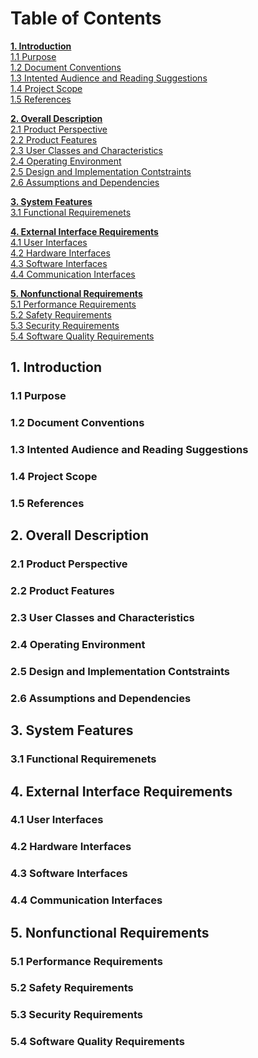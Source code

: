 # Table of Contents

**[1. Introduction](##1-introduction)**\
[1.1 Purpose](###11-purpose)\
[1.2 Document Conventions](###12-document-conventions)\
[1.3 Intented Audience and Reading Suggestions](###13-intented-audience-and-reading-suggestions)\
[1.4 Project Scope](###14-project-scope)\
[1.5 References](###15-references)

**[2. Overall Description](##2-overall-description)**\
[2.1 Product Perspective](###21-product-perspective)\
[2.2 Product Features](###22-product-features)\
[2.3 User Classes and Characteristics](###23-user-classes-and-characteristics)\
[2.4 Operating Environment](###24-operating-environment)\
[2.5 Design and Implementation Contstraints](###25-design-and-implementation-contstraints)\
[2.6 Assumptions and Dependencies](###26-assumptions-and-dependencies)

**[3. System Features](##3-system-features)**\
[3.1 Functional Requiremenets](###31-functional-requiremenets)

**[4. External Interface Requirements](##4-external-interface-requirements)**\
[4.1 User Interfaces](###41-user-interfaces)\
[4.2 Hardware Interfaces](###42-hardware-interfaces)\
[4.3 Software Interfaces](###43-software-interfaces)\
[4.4 Communication Interfaces](###44-communication-interfaces)

**[5. Nonfunctional Requirements](##5-nonfunctional-requirements)**\
[5.1 Performance Requirements](###51-performance-requirements)\
[5.2 Safety Requirements](###52-safety-requirements)\
[5.3 Security Requirements](###53-security-requirements)\
[5.4 Software Quality Requirements](###54-software-quality-requirements)

## 1. Introduction

### 1.1 Purpose

### 1.2 Document Conventions

### 1.3 Intented Audience and Reading Suggestions

### 1.4 Project Scope

### 1.5 References

## 2. Overall Description

### 2.1 Product Perspective

### 2.2 Product Features

### 2.3 User Classes and Characteristics

### 2.4 Operating Environment

### 2.5 Design and Implementation Contstraints

### 2.6 Assumptions and Dependencies

## 3. System Features

### 3.1 Functional Requiremenets

## 4. External Interface Requirements

### 4.1 User Interfaces

### 4.2 Hardware Interfaces

### 4.3 Software Interfaces

### 4.4 Communication Interfaces

## 5. Nonfunctional Requirements

### 5.1 Performance Requirements

### 5.2 Safety Requirements

### 5.3 Security Requirements

### 5.4 Software Quality Requirements
